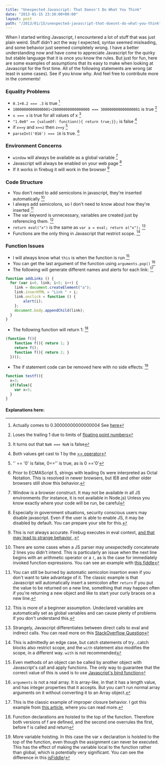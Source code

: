 ```yaml
---
title: "Unexpected Javascript: That Doesn't Do What You Think"
date: "2013-01-15 23:30:00+00:00"
layout: post
path: "/2013/01/15/unexpected-javascript-that-doesnt-do-what-you-think"
---
```


When I started writing Javascript, I encountered a lot of stuff that was just plain weird.  Stuff didn't act the way I expected, syntax seemed misleading, and some behavior just seemed completely wrong.  I have a better understanding now and have come to appreciate Javascript for the quirky but stable language that it is once you know the rules.  But just for fun, here are some examples of assumptions that its easy to make when looking at Javascript for the first time.  All of the following statements are wrong (at least in some cases).  See if you know why.  And feel free to contribute more in the comments!


### Equality Problems

- `0.1+0.2 === .3` is true [^1]
- `10000000000000001+20000000000000000 === 300000000000000001` is true [^2]
- ` x === x ` is true for all values of x [^3]
- `"1.0e0" == {valueOf: function(){ return true;}};` is false [^4]
- if `x==y` and `x==z` then `z==y` [^5]
- `parseInt('016') === 16` is true. [^6]

### Environment Concerns

- `window` will always be available as a global variable [^7]
- Javascript will always be enabled on your web page [^8]
- If it works in firebug it will work in the browser [^9]

### Code Structure

- You don't need to add semicolons in javascript, they're inserted automatically [^10]
- I always add semicolons, so I don't need to know about how they're inserted [^11]
- The var keyword is unnecessary, variables are created just by referencing them. [^12]
- `return eval("x")` is the same as `var a = eval; return a("x");` [^13]
- Functions are the only thing in Javascript that restrict scope.  [^14]

### Function Issues

- I will always know what `this` is when the function is run [^15]
- You can get the last argument of the function using `arguments.pop()` [^16]
- The following will generate different names and alerts for each link: [^17]

```javascript
function addLinks () {
  for (var i=0, link; i<5; i++) {
    link = document.createElement("a");
    link.innerHTML = "Link " + i;
    link.onclick = function () {
        alert(i);
    };
    document.body.appendChild(link);
  }
}
```

-  The following function will return 1: [^18]

```javascript
(function f(){
    function f(){ return 1; }
    return f();
    function f(){ return 2; }
  })();
```

- The if statement code can be removed here with no side effects: [^19]

```javascript
function testf(){
  x=3;
  if(false){
    var x=5;
  }
}
```

#### Explanations here:



[^1]: Actually comes to 0.30000000000000004 See [here][floatingpoint]

[^2]: Loses the trailing 1 due to limits of [floating point numbers][floatingpoint]

[^3]: It turns out that `NaN === NaN` is false

[^4]: Both values get cast to 1 by the [== operator][eqeq]

[^5]: '' == '0' is false, 0=='' is true, as is 0 =='0'

[^6]: Prior to ECMAScript 5, strings with leading 0s were interpreted as Octal Notation.  This is resolved in newer browsers, but IE8 and other older browsers still show this behavior.

[^7]: Window is a browser construct.  It may not be available in all JS environments (for instance, it is not available in Node.js)  Unless you know exactly where your code will be run, be careful

[^8]: Especially in government situations, security conscious users may disable javascript.  Even if the user is able to enable JS, it may be disabled by default.  You can prepare your site for this.

[^9]: This is not always accurate.  Firebug executes in eval context, [and that may lead to strange behavior ][deletebreakdown].

[^10]: There are some cases when a JS parser may unexpectedly concatenate 2 lines you didn't intend.  This is particularly an issue when the next line begins with an arithmetic operator or a `(`, as is the case for immediately invoked function expressions.  You can see an example with [this fiddle][semicolonfiddle]

[^11]: You can still be burned by automatic semicolon insertion even if you don't want to take advantage of it.  The classic example is that Javascript will automatically insert a semicolon after `return` if you put the value to be returned on a new line, something that may happen often if you're returning a new object and like to start your curly braces on a new line.

[^12]: This is more of a beginner assumption.  Undeclared variables are automatically set as global variables and can cause plenty of problems if you don't understand this.

[^13]: Strangely, Javascript differentiates between direct calls to eval and indirect calls. You can read more on this [StackOverflow Question][SOeval]

[^14]: This is admittedly an edge case, but catch statements of try...catch blocks also restrict scope, and the `with` statement also modifies the scope, in a different way.  `with` is not recommended

[^15]: Even methods of an object can be called by another object with Javascript's call and apply functions.  The only way to guarantee that the correct value of this is used is to use [Javascript's bind function][bindmdn]

[^16]: `arguments` is not a real array.  It is array-like, in that it has a length value, and has integer properties that it accepts.  But you can't run normal array arguments on it without converting it to an Array object.

[^17]: This is the classic example of improper closure behavior.  I got this example from [this article][closures], where you can read more.

[^18]: Function declarations are hoisted to the top of the function.  Therefore both versions of f are defined, and the second one overrules the first, before f is called and return

[^19]: More variable hoisting.  In this case the var x declaration is hoisted to the top of the function, even though the assignment can never be executed.  This has the effect of making the variable local to the function rather than global, which is potentially very significant.  You can see the difference in this [jsFiddle][hoistingfiddle]/


[floatingpoint]: http://stackoverflow.com/questions/588004/is-javascripts-floating-point-math-broken
[eqeq]:http://stackoverflow.com/questions/359494/javascript-vs-does-it-matter-which-equal-operator-i-use
[closures]: http://robertnyman.com/2008/10/09/explaining-javascript-scope-and-closures/
[jsquiz]: http://perfectionkills.com/javascript-quiz/
[hoistingfiddle]: http://jsfiddle.net/H4bCx/
[deletebreakdown]: http://perfectionkills.com/understanding-delete/
[semicolonfiddle]: http://jsfiddle.net/2XSCk/
[SOeval]: http://stackoverflow.com/questions/9107240/1-evalthis-vs-evalthis-in-javascript
[bindmdn]:https://developer.mozilla.org/en-US/docs/JavaScript/Reference/Global_Objects/Function/bind

